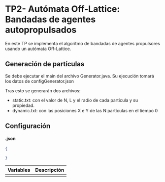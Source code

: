 # TP2- Autómata Off-Lattice: Bandadas de agentes autopropulsados

En este TP se implementa el algoritmo de bandadas de agentes propulsores usando un autómata Off-Lattice.

## Generación de partículas

Se debe ejecutar el main del archivo Generator.java. Su ejecución tomará los datos de configGenerator.json

Tras esto se generarán dos archivos:
- static.txt: con el valor de N, L y el radio de cada partícula y su propiedad.
- dynamic.txt: con las posiciones X e Y de las N partículas en el tiempo 0


## Configuración

#### .json

``` json
{
  
}
```

| Variables | Descripción |
|-----------|-------------|
|           |             | 


